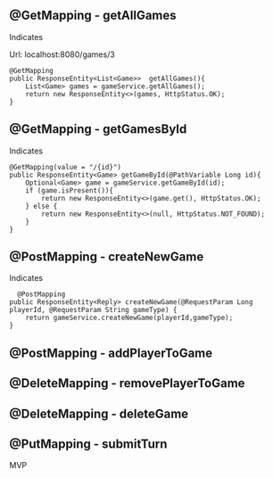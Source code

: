 

## @GetMapping - getAllGames

Indicates

Url: localhost:8080/games/3


    @GetMapping
    public ResponseEntity<List<Game>>  getAllGames(){
        List<Game> games = gameService.getAllGames();
        return new ResponseEntity<>(games, HttpStatus.OK);
    }

## @GetMapping - getGamesById

Indicates


    @GetMapping(value = "/{id}")
    public ResponseEntity<Game> getGameById(@PathVariable Long id){
        Optional<Game> game = gameService.getGameById(id);
        if (game.isPresent()){
            return new ResponseEntity<>(game.get(), HttpStatus.OK);
        } else {
            return new ResponseEntity<>(null, HttpStatus.NOT_FOUND);
        }
    }
    
## @PostMapping - createNewGame

Indicates

      @PostMapping
    public ResponseEntity<Reply> createNewGame(@RequestParam Long playerId, @RequestParam String gameType) {
        return gameService.createNewGame(playerId,gameType);
    }
    

## @PostMapping - addPlayerToGame 




## @DeleteMapping - removePlayerToGame

## @DeleteMapping - deleteGame 

## @PutMapping - submitTurn

MVP 
